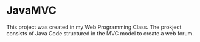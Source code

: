 # JavaMVC

This project was created in my Web Programming Class. The prokject consists of Java Code structured in the MVC model to create a web forum.
